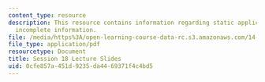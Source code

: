 ```yaml
---
content_type: resource
description: This resource contains information regarding static applications with
  incomplete information.
file: /media/https%3A/open-learning-course-data-rc.s3.amazonaws.com/14-12-economic-applications-of-game-theory-fall-2012/0cfe857a451d9235da4469371f4c4bd5_MIT14_12F12_slides18.pdf
file_type: application/pdf
resourcetype: Document
title: Session 18 Lecture Slides
uid: 0cfe857a-451d-9235-da44-69371f4c4bd5
---
```

